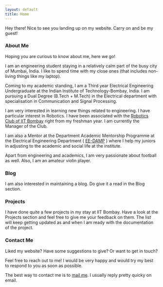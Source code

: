 ```yaml
---
layout: default
title: Home
---
```

	
<p class="message">
  Hey there! Nice to see you landing up on my website. Carry on and be my guest!
</p>	

###  About Me

Hoping you are curious to know about me, here we go!

I am an engineering student staying in a relatively calm part of the busy city of Mumbai, India. I like to spend time with my close ones (that includes non-living things like my laptop).

Coming to my academic standing, I am a Third year Electrical Engineering Undergraduate at the Indian Institute of Technology-Bombay, India. I am pursuing a Dual Degree (B.Tech + M.Tech) in the Electrical department with specialisation in Communication and Signal Processing.
 
I am very interested in learning new things related to engineering. I have particular interest in Robotics. I have been associated with the [Robotics Club of IIT Bombay]( https://stab-iitb.org/robotics-club/ ) right from my freshman year. I am currently the Manager of the Club. 

I am also a Mentor at the Department Academic Mentorship Programme at the Electrical Engineering Department ( [EE-DAMP]( https://dampeeiitb.wordpress.com/ ) ) where I help my juniors in adjusting to the academic and social life at the institute.

Apart from engineering and academics, I am very passionate about football as well. Also, I am an amateur violin player.

### Blog

I am also interested in maintaining a blog. Do give it a read in the Blog section.

### Projects

I have done quite a few projects in my stay at IIT Bombay. Have a look at the Projects section and feel free to give me your feedback on them. The list will keep getting updated as and when I am ready with the documentation of the project.

### Contact Me

Liked my website? Have some suggestions to give? Or want to get in touch?

Feel free to reach out to me! I would be very happy and would try my best to respond to you as soon as possible.
	
The best way to contact me is to <a target="_blank" href="https://mail.google.com/mail/?view=cm&fs=1&tf=1&to=sravps7@gmail.com&body=my-text">mail me</a>. I usually reply pretty quicky on email.

